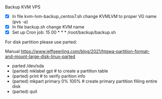 Backup KVM VPS

- [x] In file kvm-lvm-backup_centos7.sh change KVMLVM to proper VG name (pvs -a)
- [x] In file backup.sh change KVM name
- [x] Set up Cron job: 15 00 * * * /root/backup/backup.sh

For disk partition please use parted: 

Manual https://www.jeffgeerling.com/blog/2021/htgwa-partition-format-and-mount-large-disk-linux-parted

- parted /dev/sda
- (parted) mklabel gpt             # to create a partition table
- (parted) print                   # to verify parition info
- (parted) mkpart primary 0% 100%  # create primary partition filling entire disk
- (parted) quit
